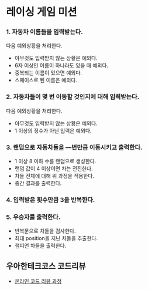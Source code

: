 # 레이싱 게임 미션

### 1. 자동차 이름들을 입력받는다.

다음 예외상황을 처리한다.

- 아무것도 입력받지 않는 상황은 예외다.
- 6자 이상인 이름이 하나라도 있을 때 예외다.
- 중복되는 이름이 있으면 예외다.
- 스페이스로 된 이름은 예외다.



### 2. 자동차들이 몇 번 이동할 것인지에 대해 입력받는다.

다음 예외상황을 처리한다.

- 아무것도 입력받지 않는 상황은 예외다.
- 1 이상의 정수가 아닌 입력은 예외다.





### 3. 랜덤으로 자동차들을 —번만큼 이동시키고 출력한다.

- 1 이상 8 이하 수를 랜덤으로 생성한다.
- 랜덤 값이 4 이상이면 차는 전진한다.
- 차들 전체에 대해 위 과정을 적용한다.
- 중간 결과를 출력한다.

### 4. 입력받은 횟수만큼 3을 반복한다.



### 5. 우승자를 출력한다.

- 반복문으로 차들을 검사한다.
- 최대 position을 지닌 차들을 추출한다.
- 챔피언 차들을 출력한다.






## 우아한테크코스 코드리뷰
* [온라인 코드 리뷰 과정](https://github.com/woowacourse/woowacourse-docs/blob/master/maincourse/README.md)